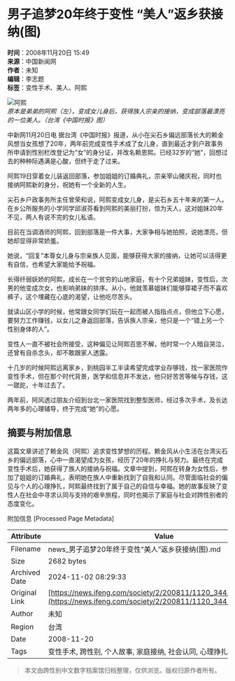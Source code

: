 # 男子追梦20年终于变性 “美人”返乡获接纳(图)

**时间**：2008年11月20日 15:49  
**来源**：中国新闻网  
**作者**：未知  
**编辑**：李志题  
**标签**：变性手术、美人、阿熙  

![阿熙](http://img.ifeng.com/hres/200811/20/15/78ecb1fe544de4fc051771564043fa0b.jpg)  
*原本是弟弟的阿熙（左），变成女儿身后，获得族人宗亲的接纳，变成部落最漂亮的一位美人。（台湾《中国时报》图）*

中新网11月20日电 据台湾《中国时报》报道，从小在尖石乡偏远部落长大的赖金风想当女孩想了20年，两年前完成变性手术成了女儿身，直到最近才到户政事务所申请到性别栏改登记为“女”的身分证，并改名赖恩熙。已经32岁的“她”，回想过去的种种际遇满是心酸，但终于走了过来。

阿熙19日穿着女儿装返回部落，参加姐姐的订婚典礼，宗亲宰山猪庆祝，同时也接纳阿熙新的身分，祝她有一个全新的人生。

尖石乡户政事务所主任曾荣和说，阿熙变成女儿身，是尖石乡五十年来的第一人。在乡公所服务的小学同学邱淑芬看到阿熙的美丽打扮，惊为天人，这对姐妹20年不见，两人有说不完的女儿私语。

目前在当调酒师的阿熙，回到部落是一件大事，大家争相与她拍照，说她漂亮，但她却显得非常娇羞。

她说，“回复”本尊女儿身与宗亲族人见面，能够获得大家的接纳，让她可以活得更有自信，也希望大家能给予祝福。

长得纤弱妖娇的阿熙，成长在一个贫穷的山地家庭，有十个兄弟姐妹，变性后，次男的他变成次女，也影响弟妹的排序。从小，他就羡慕姐妹们能够穿裙子而不喜欢裤子，这个埋藏在心底的渴望，让他吃尽苦头。

就读山区小学的时候，他常跟女同学们玩在一起而被人指指点点，但他立下心愿，要努力工作赚钱，以女儿之身返回部落，告诉族人宗亲，他只是一个“错上另一个性别身体的人”。

变性人一直不被社会所接受，这种偏见让阿熙百思不解，他时常一个人暗自哭泣，还曾有自杀念头，却不敢跟家人透露。

十几岁的时候阿熙远离家乡，到桃园半工半读希望完成学业存够钱，找一家医院作变性手术，但在那个时代背景，医学和信息并不发达，他只好苦苦等候与存钱，这一蹉跎，十年过去了。

两年前，阿风透过朋友介绍到台北一家医院找到整型医师，经过多次手术，及长达两年多的心理辅导，终于完成“她”的心愿。

## 摘要与附加信息

<!-- tcd_abstract -->
这篇文章讲述了赖金风（阿熙）追求变性梦想的历程。赖金风从小生活在台湾尖石乡的偏远部落，心中一直渴望成为女孩，经历了20年的挣扎与努力。最终在完成变性手术后，她获得了族人的接纳与祝福。文章中提到，阿熙在转身为女性后，参加了姐姐的订婚典礼，表明她在族人中重新找到了自我和认同。尽管面临社会的偏见与个人的心理挣扎，阿熙最终找到了属于自己的自信与幸福。她的故事反映了变性人在社会中寻求认同与支持的艰辛旅程，同时也揭示了家庭与社会对跨性别者的态度变化。
<!-- tcd_abstract_end -->

附加信息 [Processed Page Metadata]

| Attribute       | Value                                  |
|-----------------|----------------------------------------|
| Filename        | news_男子追梦20年终于变性“美人”返乡获接纳(图).md                             |
| Size            | 2682 bytes                           |
| Archived Date   | 2024-11-02 08:29:33                             |
| Original Link   | [https://news.ifeng.com/society/2/200811/1120_344_888198.shtml](https://news.ifeng.com/society/2/200811/1120_344_888198.shtml)                       |
| Author          | 未知                               |
| Region          | 台湾                               |
| Date            | 2008-11-20                                 |
| Tags            | 变性手术, 跨性别, 个人故事, 家庭接纳, 社会认同, 心理挣扎                                 |
>
> 本文由跨性别中文数字档案馆归档整理，仅供浏览。版权归原作者所有。
>